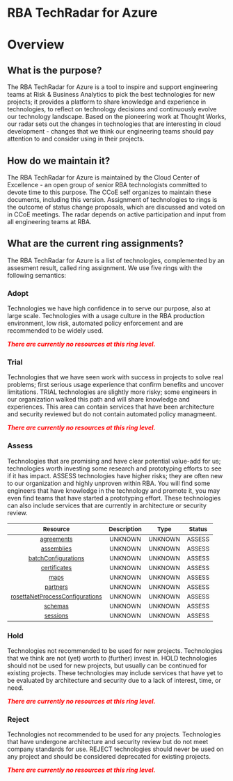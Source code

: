 
RBA TechRadar for Azure
=======================

# Overview

## What is the purpose?


The RBA TechRadar for Azure is a tool to inspire and support engineering teams at Risk & Business Analytics to pick the best technologies for new projects; it provides a platform to share knowledge and experience in technologies, to reflect on technology decisions and continuously evolve our technology landscape.  Based on the pioneering work at Thought Works, our radar sets out the changes in technologies that are interesting in cloud development - changes that we think our engineering teams should pay attention to and consider using in their projects.
## How do we maintain it?


The RBA TechRadar for Azure is maintained by the Cloud Center of Excellence - an open group of senior RBA technologists committed to devote time to this purpose.  The CCoE self organizes to maintain these documents, including this version.  Assignment of technologies to rings is the outcome of status change proposals, which are discussed and voted on in CCoE meetings.  The radar depends on active participation and input from all engineering teams at RBA.
## What are the current ring assignments?


The RBA TechRadar for Azure is a list of technologies, complemented by an assesment result, called ring assignment.  We use five rings with the following semantics:
### Adopt


Technologies we have high confidence in to serve our purpose, also at large scale.  Technologies with a usage culture in the RBA production environment, low risk, automated policy enforcement and are recommended to be widely used.  
  
***<font color="red"> There are currently no resources at this ring level. </font>***
### Trial


Technologies that we have seen work with success in projects to solve real problems;  first serious usage experience that confirm benefits and uncover limitations.  TRIAL technologies are slightly more risky; some engineers in our organization walked this path and will share knowledge and experiences.  This area can contain services that have been architecture and security reviewed but do not contain automated policy managmeent.  
  
***<font color="red"> There are currently no resources at this ring level. </font>***
### Assess


Technologies that are promising and have clear potential value-add for us; technologies worth investing some research and prototyping efforts to see if it has impact.  ASSESS technologies have higher risks;  they are often new to our organization and highly unproven within RBA.  You will find some engineers that have knowledge in the technology and promote it, you may even find teams that have started a prototyping effort.  These technologies can also include services that are currently in architecture or security review.  

|<sub>Resource</sub>|<sub>Description</sub>|<sub>Type</sub>|<sub>Status</sub>|
| :---: | :---: | :---: | :---: |
|<sub>[agreements](https://github.com/openrba/python-azure-techradar/tree/master/Microsoft.Advisor/integrationAccounts/agreements)</sub>|<sub>UNKNOWN</sub>|<sub>UNKNOWN</sub>|<sub>ASSESS</sub>|
|<sub>[assemblies](https://github.com/openrba/python-azure-techradar/tree/master/Microsoft.Advisor/integrationAccounts/assemblies)</sub>|<sub>UNKNOWN</sub>|<sub>UNKNOWN</sub>|<sub>ASSESS</sub>|
|<sub>[batchConfigurations](https://github.com/openrba/python-azure-techradar/tree/master/Microsoft.Advisor/integrationAccounts/batchConfigurations)</sub>|<sub>UNKNOWN</sub>|<sub>UNKNOWN</sub>|<sub>ASSESS</sub>|
|<sub>[certificates](https://github.com/openrba/python-azure-techradar/tree/master/Microsoft.Advisor/integrationAccounts/certificates)</sub>|<sub>UNKNOWN</sub>|<sub>UNKNOWN</sub>|<sub>ASSESS</sub>|
|<sub>[maps](https://github.com/openrba/python-azure-techradar/tree/master/Microsoft.Advisor/integrationAccounts/maps)</sub>|<sub>UNKNOWN</sub>|<sub>UNKNOWN</sub>|<sub>ASSESS</sub>|
|<sub>[partners](https://github.com/openrba/python-azure-techradar/tree/master/Microsoft.Advisor/integrationAccounts/partners)</sub>|<sub>UNKNOWN</sub>|<sub>UNKNOWN</sub>|<sub>ASSESS</sub>|
|<sub>[rosettaNetProcessConfigurations](https://github.com/openrba/python-azure-techradar/tree/master/Microsoft.Advisor/integrationAccounts/rosettaNetProcessConfigurations)</sub>|<sub>UNKNOWN</sub>|<sub>UNKNOWN</sub>|<sub>ASSESS</sub>|
|<sub>[schemas](https://github.com/openrba/python-azure-techradar/tree/master/Microsoft.Advisor/integrationAccounts/schemas)</sub>|<sub>UNKNOWN</sub>|<sub>UNKNOWN</sub>|<sub>ASSESS</sub>|
|<sub>[sessions](https://github.com/openrba/python-azure-techradar/tree/master/Microsoft.Advisor/integrationAccounts/sessions)</sub>|<sub>UNKNOWN</sub>|<sub>UNKNOWN</sub>|<sub>ASSESS</sub>|

### Hold


Technologies not recommended to be used for new projects. Technologies that we think are not (yet) worth to (further) invest in.  HOLD technologies should not be used for new projects, but usually can be continued for existing projects.  These technologies may include services that have yet to be evaluated by architecture and security due to a lack of interest, time, or need.  
  
***<font color="red"> There are currently no resources at this ring level. </font>***
### Reject


Technologies not recommended to be used for any projects. Technologies that have undergone architecture and security review but do not meet company standards for use.  REJECT technologies should never be used on any project and should be considered deprecated for existing projects.  
  
***<font color="red"> There are currently no resources at this ring level. </font>***